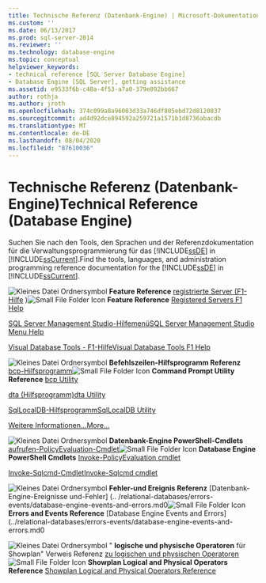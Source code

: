 ```yaml
---
title: Technische Referenz (Datenbank-Engine) | Microsoft-Dokumentation
ms.custom: ''
ms.date: 06/13/2017
ms.prod: sql-server-2014
ms.reviewer: ''
ms.technology: database-engine
ms.topic: conceptual
helpviewer_keywords:
- technical reference [SQL Server Database Engine]
- Database Engine [SQL Server], getting assistance
ms.assetid: e9533f6b-c48a-4f53-a7a0-379e092bb667
author: rothja
ms.author: jroth
ms.openlocfilehash: 374c099a8a96003d33a746df805ebd72d8120837
ms.sourcegitcommit: ad4d92dce894592a259721a1571b1d8736abacdb
ms.translationtype: MT
ms.contentlocale: de-DE
ms.lasthandoff: 08/04/2020
ms.locfileid: "87610036"
---
```

# <a name="technical-reference-database-engine"></a><span data-ttu-id="2ea07-102">Technische Referenz (Datenbank-Engine)</span><span class="sxs-lookup"><span data-stu-id="2ea07-102">Technical Reference (Database Engine)</span></span>
  <span data-ttu-id="2ea07-103">Suchen Sie nach den Tools, den Sprachen und der Referenzdokumentation für die Verwaltungsprogrammierung für das [!INCLUDE[ssDE](../includes/ssde-md.md)] in [!INCLUDE[ssCurrent](../includes/sscurrent-md.md)].</span><span class="sxs-lookup"><span data-stu-id="2ea07-103">Find the tools, languages, and administration programming reference documentation for the [!INCLUDE[ssDE](../includes/ssde-md.md)] in [!INCLUDE[ssCurrent](../includes/sscurrent-md.md)].</span></span>

 <span data-ttu-id="2ea07-104">![Kleines Datei Ordnersymbol](../../2014/integration-services/media/filefolder-small.gif "Kleines Dateiordnersymbol") **Feature Reference** [registrierte Server (F1-Hilfe](../ssms/register-servers/registered-servers-f1-help.md) )</span><span class="sxs-lookup"><span data-stu-id="2ea07-104">![Small File Folder Icon](../../2014/integration-services/media/filefolder-small.gif "Small File Folder Icon") **Feature Reference** [Registered Servers F1 Help](../ssms/register-servers/registered-servers-f1-help.md)</span></span>

 [<span data-ttu-id="2ea07-105">SQL Server Management Studio-Hilfemenü</span><span class="sxs-lookup"><span data-stu-id="2ea07-105">SQL Server Management Studio Menu Help</span></span>](../ssms/menu-help/sql-server-management-studio-menu-help.md)

 [<span data-ttu-id="2ea07-106">Visual Database Tools - F1-Hilfe</span><span class="sxs-lookup"><span data-stu-id="2ea07-106">Visual Database Tools F1 Help</span></span>](../ssms/visual-db-tools/visual-database-tools-f1-help.md)

 <span data-ttu-id="2ea07-107">![Kleines Datei Ordnersymbol](../../2014/integration-services/media/filefolder-small.gif "Kleines Dateiordnersymbol") **Befehlszeilen-Hilfsprogramm Referenz** [bcp-Hilfsprogramm](../tools/bcp-utility.md)</span><span class="sxs-lookup"><span data-stu-id="2ea07-107">![Small File Folder Icon](../../2014/integration-services/media/filefolder-small.gif "Small File Folder Icon") **Command Prompt Utility Reference** [bcp Utility](../tools/bcp-utility.md)</span></span>

 [<span data-ttu-id="2ea07-108">dta (Hilfsprogramm)</span><span class="sxs-lookup"><span data-stu-id="2ea07-108">dta Utility</span></span>](../tools/dta/dta-utility.md)

 [<span data-ttu-id="2ea07-109">SqlLocalDB-Hilfsprogramm</span><span class="sxs-lookup"><span data-stu-id="2ea07-109">SqlLocalDB Utility</span></span>](../tools/sqllocaldb-utility.md)

 [<span data-ttu-id="2ea07-110">Weitere Informationen...</span><span class="sxs-lookup"><span data-stu-id="2ea07-110">More...</span></span>](../tools/command-prompt-utility-reference-database-engine.md)

 <span data-ttu-id="2ea07-111">![Kleines Datei Ordnersymbol](../../2014/integration-services/media/filefolder-small.gif "Kleines Dateiordnersymbol") **Datenbank-Engine PowerShell-Cmdlets** [aufrufen-PolicyEvaluation-Cmdlet](../../2014/database-engine/invoke-policyevaluation-cmdlet.md)</span><span class="sxs-lookup"><span data-stu-id="2ea07-111">![Small File Folder Icon](../../2014/integration-services/media/filefolder-small.gif "Small File Folder Icon") **Database Engine PowerShell Cmdlets** [Invoke-PolicyEvaluation cmdlet](../../2014/database-engine/invoke-policyevaluation-cmdlet.md)</span></span>

 [<span data-ttu-id="2ea07-112">Invoke-Sqlcmd-Cmdlet</span><span class="sxs-lookup"><span data-stu-id="2ea07-112">Invoke-Sqlcmd cmdlet</span></span>](../../2014/database-engine/invoke-sqlcmd-cmdlet.md)

 <span data-ttu-id="2ea07-113">![Kleines Datei Ordnersymbol](../../2014/integration-services/media/filefolder-small.gif "Kleines Dateiordnersymbol") **Fehler-und Ereignis Referenz** [Datenbank-Engine-Ereignisse und-Fehler] (.. /relational-databases/errors-events/database-engine-events-and-errors.md0</span><span class="sxs-lookup"><span data-stu-id="2ea07-113">![Small File Folder Icon](../../2014/integration-services/media/filefolder-small.gif "Small File Folder Icon") **Errors and Events Reference** [Database Engine Events and Errors](../relational-databases/errors-events/database-engine-events-and-errors.md0</span></span>

 <span data-ttu-id="2ea07-114">![Kleines Datei Ordnersymbol](../../2014/integration-services/media/filefolder-small.gif "Kleines Dateiordnersymbol") " **logische und physische Operatoren** für Showplan" Verweis Referenz [zu logischen und physischen Operatoren](../relational-databases/showplan-logical-and-physical-operators-reference.md)</span><span class="sxs-lookup"><span data-stu-id="2ea07-114">![Small File Folder Icon](../../2014/integration-services/media/filefolder-small.gif "Small File Folder Icon") **Showplan Logical and Physical Operators Reference** [Showplan Logical and Physical Operators Reference](../relational-databases/showplan-logical-and-physical-operators-reference.md)</span></span>


